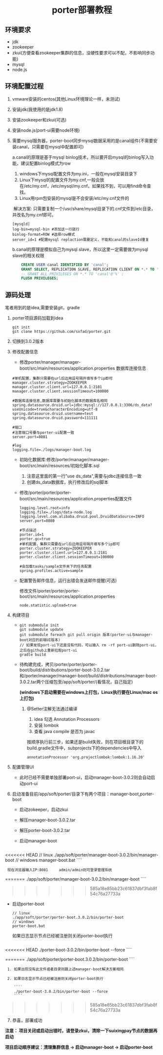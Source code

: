 # <center>porter部署教程</center>

## 环境要求

- jdk
- zookeeper
- zkui(方便查看zookeeper集群的信息，没硬性要求可以不配，不影响同步功能)
- mysql
- node.js

## 环境配置过程

1. vmware安装的centos(其他Linux环境理论一样，未测试)

2. 安装jdk(我使用的是jdk1.8)

3. 安装zookeeper和zkui(可选)

4. 安装node.js(port-ui需要node环境)

5. 需要mysql服务器，porter-boot同步mysql数据采用的是canal组件(不需要安装canal，只需要在mysql中配置即可)

   a.canal的原理是基于mysql binlog技术，所以要开启mysql的binlog写入功能，建议配置binlog模式为row

   1. windows下mysql配置文件为my.ini，一般在mysql安装目录下
   2. Linux下mysql的配置文件为my.cnf,一般会放在/etc/my.cnf，/etc/mysql/my.cnf。如果找不到，可以用find命令查找。
   3. Linux用rpm包安装的mysql是不会安装/etc/my.cnf文件的


   ​	解决方案: 只需要复制一个/usr/share/mysql目录下的.cnf文件到/etc目录，并改名为my.cnf即可。

   ````
   [mysqld]
   log-bin=mysql-bin #添加这一行就行
   binlog-format=ROW #选择row模式
   server_id=1 #配置mysql replaction需要定义，不能和canal的slaveId重复
   ````

   b.canal的原理是模拟自己为mysql slave，所以这里一定需要做为mysql slave的相关权限

   ````sql
       CREATE USER canal IDENTIFIED BY 'canal';    
       GRANT SELECT, REPLICATION SLAVE, REPLICATION CLIENT ON *.* TO 'canal'@'%';  
       -- GRANT ALL PRIVILEGES ON *.* TO 'canal'@'%' ;  
       FLUSH PRIVILEGES; 
   ````

## 源码处理

笔者用到的是idea,需要安装git，gradle

1. porter项目源码加载到idea

   ````
   git init
   git clone https://github.com/sxfad/porter.git
   ````

2. 切换到3.0.2版本

3. 修改配置信息

   - 修改porter/manager/manager-boot/src/main/resources/application.properties 数据库连接信息

   ````properties
   #单机配置，集群只需要在url后边用逗号隔开填写多个ip即可
   manager.cluster.strategy=ZOOKEEPER
   manager.cluster.client.url=127.0.0.1:2181
   manager.cluster.client.sessionTimeout=100000
   
   #数据库连接信息,数据库需要与初始化脚本的数据库名相同
   spring.datasource.druid.url=jdbc:mysql://127.0.0.1:3306/ds_data?useUnicode=true&characterEncoding=utf-8
   spring.datasource.druid.username=test
   spring.datasource.druid.password=111111
   
   #端口
   #注意端口号要与porter-ui配置一致
   server.port=8081
   
   #log
   logging.file=./logs/manager-boot.log
   ````

   - 初始化数据库:修改/porter/manager/manager-boot/src/main/resources/初始化脚本.sql

     1. 注意这里面的第一行"use ds_data",需要与jdbc连接信息一致
     2. 创建ds_data数据库，执行修改后的sql脚本

   - 修改/porter/porter/porter-boot/src/main/resources/application.properties配置⽂件

     ````properties
     logging.level.root=info
     logging.file=./logs/data-node.log
     logging.level.com.alibaba.druid.pool.DruidDataSource=INFO
     server.port=8080
     
     #节点描述
     porter.id=1
     porter.gc=true
     #单机配置，集群只需要在url后边用逗号隔开填写多个ip即可
     porter.cluster.strategy=ZOOKEEPER
     porter.cluster.client.url=127.0.0.1:2181
     porter.cluster.client.sessionTimeout=100000
     
     #会加载tasks/sample文件夹下的任务配置
     spring.profiles.active=sample
     ````

   - 配置警告邮件信息，运行出错会发送邮件提醒(可选)

     修改⽂件/porter/porter/porter-boot/src/main/resources/application.properties

     ````properties
     node.statistic.upload=true
     ````

4. 构建项目

   - ```git
     git submodule init
     git submodule update
     git submodule foreach git pull origin 版本(porter-ui与manager-boot对应的前端UI版本)
     // 如果发现port-ui下还是没有代码，可以输入 rm -rf port-ui删除port-ui，之后在github上重新拉取port-ui
     gradle build
     ```

   - 待构建完成，拷⻉/porter/porter/porter-boot/build/distributions/porter-boot-3.0.2.tar 和/porter/manager/manager-boot/build/distributions/manager-boot-3.0.2.tar两个压缩包⾄/app/soft/porter/(看情况，⾃⼰指定)

     **(windows下启动需要在windows上打包，Linux执行要在Linux/mac os上打包)**

     1. @Setter注解无法通过编译

        1. idea 勾选 Annotation Processors
        2. 安装 lombok
        3. 查看 java compile 是否为 javac

        按顺序执行前三步，如果还是build失败，则在项目根目录下的build.gradle文件中，subprojects下的dependencies中导入

        ````
        annotationProcessor 'org.projectlombok:lombok:1.16.20'
        ````

5. 配置管理UI

   - 此时已经不需要单独部署port-ui，启动manager-boot-3.0.2则会自动启动port-ui

6. 启动准备目前/app/soft/porter/⽬录下有两个项⽬：manager-boot,porter-boot

   - 启动zokeeper，启动zkui

   - 解压manager-boot-3.0.2.tar

   - 解压porter-boot-3.0.2.tar

   - 启动manager-boot

     ````
<<<<<<< HEAD
     // linux
     ./app/soft/porter/manager-boot-3.0.2/bin/manager-boot
     // windows
     manager-boot.bat
     ````

     现在浏览器输入IP:8081     admin/admin则可登录管理系统
=======
     ./app/soft/porter/manager-boot-3.0.2/bin/manager-boot
     ````

>>>>>>> 585a18e85bb23c61837dbf3fab8f54c76a27733a

   - 启动porter-boot

     ````
     // linux
     ./app/soft/porter/porter-boot.3.0.2/bin/porter-boot
     // windows
     porter-boot.bat
     ````

     如果日志显示节点已经被注册则关闭porter-boot执行

     ````
<<<<<<< HEAD
     ./porter-boot-3.0.2/bin/porter-boot --force
     ````

=======
     ./app/soft/porter/porter-boot.3.0.2/bin/porter-boot
     ````

     1. 如果出现没有此文件或者目录则跟上述manager-boot解决方案相同

     2. 如果日志显示节点已经被注册则关闭porter-boot执行

        ````
        ./porter-boot-3.0.2/bin/porter-boot --force
        ````

>>>>>>> 585a18e85bb23c61837dbf3fab8f54c76a27733a
7. 恭喜，部署成功

**注意： 项⽬关闭或启动出错时，请登录zkui，清除⼀下suixingpay节点的数据再启动**

**项⽬启动顺序建议：清理集群信息 -> 启动manager-boot -> 启动porter-boot**